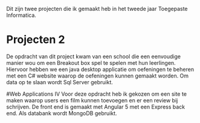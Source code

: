 

Dit zijn twee projecten die ik gemaakt heb in het tweede jaar Toegepaste Informatica. 

# Projecten 2
De opdracht van dit project kwam van een school die een eenvoudige manier wou om een Breakout box spel te spelen met hun leerlingen.
Hiervoor hebben we een java desktop applicatie om oefeningen te beheren met een C# website waarop de oefeningen kunnen gemaakt worden. 
Om data op te slaan wordt Sql Server gebruikt.

#Web Applications IV
Voor deze opdracht heb ik gekozen om een site te maken waarop users een film kunnen toevoegen en er een review bij schrijven. 
De front end is gemaakt met Angular 5 met een Express back end. Als databank wordt MongoDB gebruikt.
